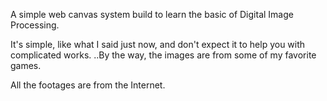 A simple web canvas system build to learn the basic of Digital Image Processing.

It's simple, like what I said just now, and don't expect it to help you with complicated works.
..By the way, the images are from some of my favorite games.

All the footages are from the Internet.
